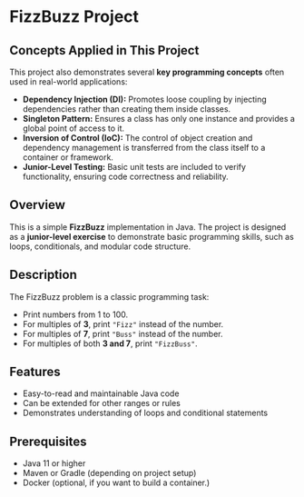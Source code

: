 # FizzBuzz Project

## Concepts Applied in This Project

This project also demonstrates several **key programming concepts** often used in real-world applications:

- **Dependency Injection (DI):** Promotes loose coupling by injecting dependencies rather than creating them inside classes.
- **Singleton Pattern:** Ensures a class has only one instance and provides a global point of access to it.
- **Inversion of Control (IoC):** The control of object creation and dependency management is transferred from the class itself to a container or framework.
- **Junior-Level Testing:** Basic unit tests are included to verify functionality, ensuring code correctness and reliability.

## Overview
This is a simple **FizzBuzz** implementation in Java. The project is designed as a **junior-level exercise** to demonstrate basic programming skills, such as loops, conditionals, and modular code structure.

## Description
The FizzBuzz problem is a classic programming task:

- Print numbers from 1 to 100.
- For multiples of **3**, print `"Fizz"` instead of the number.
- For multiples of **7**, print `"Buss"` instead of the number.
- For multiples of both **3 and 7**, print `"FizzBuss"`.

## Features
- Easy-to-read and maintainable Java code
- Can be extended for other ranges or rules
- Demonstrates understanding of loops and conditional statements

## Prerequisites
- Java 11 or higher
- Maven or Gradle (depending on project setup)
- Docker (optional, if you want to build a container.)
